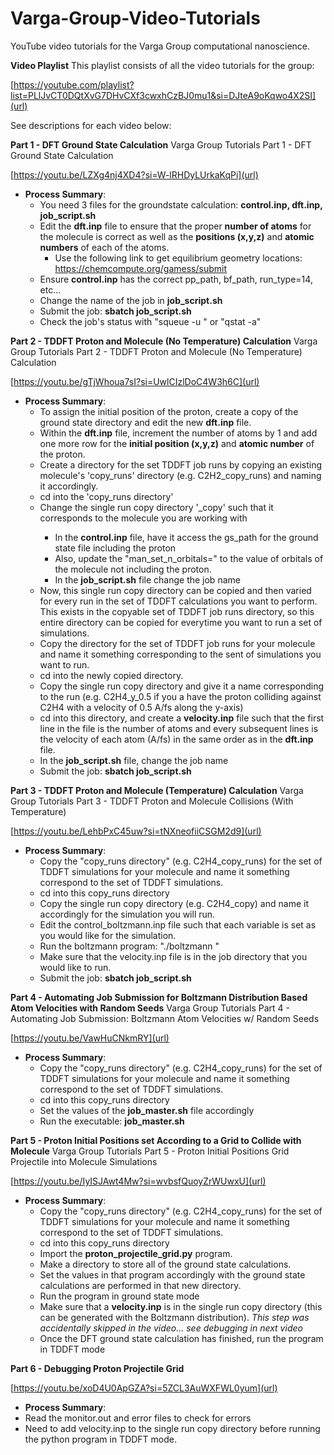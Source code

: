 # Varga-Group-Video-Tutorials
YouTube video tutorials for the Varga Group computational nanoscience.

**Video Playlist** This playlist consists of all the video tutorials for the group:

[https://youtube.com/playlist?list=PLlJvCT0DQtXvG7DHvCXf3cwxhCzBJ0mu1&si=DJteA9oKqwo4X2SI](url)

See descriptions for each video below:


**Part 1 - DFT Ground State Calculation** Varga Group Tutorials Part 1 - DFT Ground State Calculation

[https://youtu.be/LZXg4nj4XD4?si=W-lRHDyLUrkaKqPi](url)

- **Process Summary**: 
  - You need 3 files for the groundstate calculation: **control.inp, dft.inp, job_script.sh**
  - Edit the **dft.inp** file to ensure that the proper **number of atoms** for the molecule is correct as well as the **positions (x,y,z)** and **atomic numbers** of each of the atoms.
    - Use the following link to get equilibrium geometry locations: [https://chemcompute.org/gamess/submit ](url)
  - Ensure **control.inp** has the correct pp_path, bf_path, run_type=14, etc...
  - Change the name of the job in **job_script.sh**
  - Submit the job: **sbatch job_script.sh**
  - Check the job's status with "squeue -u <username>" or "qstat -a"
 

**Part 2 - TDDFT Proton and Molecule (No Temperature) Calculation** Varga Group Tutorials Part 2 - TDDFT Proton and Molecule (No Temperature) Calculation

[https://youtu.be/gTjWhoua7sI?si=UwlCIzlDoC4W3h6C](url)

- **Process Summary**: 
  - To assign the initial position of the proton, create a copy of the ground state directory and edit the new **dft.inp** file.
  - Within the **dft.inp** file, increment the number of atoms by 1 and add one more row for the **initial position (x,y,z)** and **atomic number** of the proton.
  - Create a directory for the set TDDFT job runs by copying an existing molecule's 'copy_runs' directory (e.g. C2H2_copy_runs) and naming it accordingly.
  - cd into the 'copy_runs directory'
  - Change the single run copy directory '<molecule-name>_copy' such that it corresponds to the molecule you are working with
    - In the **control.inp** file, have it access the gs_path for the ground state file including the proton
    - Also, update the "man_set_n_orbitals=" to the value of orbitals of the molecule not including the proton.
    - In the **job_script.sh** file change the job name
  - Now, this single run copy directory can be copied and then varied for every run in the set of TDDFT calculations you want to perform. This exists in the copyable set of TDDFT job runs directory, so this entire directory can be copied for everytime you want to run a set of simulations.
  - Copy the directory for the set of TDDFT job runs for your molecule and name it something corresponding to the sent of simulations you want to run.
  - cd into the newly copied directory. 
  - Copy the single run copy directory and give it a name corresponding to the run (e.g. C2H4_y_0.5 if you a have the proton colliding against C2H4 with a velocity of 0.5 A/fs along the y-axis)
  - cd into this directory, and create a **velocity.inp** file such that the first line in the file is the number of atoms and every subsequent lines is the velocity of each atom (A/fs) in the same order as in the **dft.inp** file.
  - In the **job_script.sh** file, change the job name
  - Submit the job: **sbatch job_script.sh**


**Part 3 - TDDFT Proton and Molecule (Temperature) Calculation** Varga Group Tutorials Part 3 - TDDFT Proton and Molecule Collisions (With Temperature)

[https://youtu.be/LehbPxC45uw?si=tNXneofiiCSGM2d9](url)

- **Process Summary**: 
  - Copy the "copy_runs directory" (e.g. C2H4_copy_runs) for the set of TDDFT simulations for your molecule and name it something correspond to the set of TDDFT simulations.
  - cd into this copy_runs directory
  - Copy the single run copy directory (e.g. C2H4_copy) and name it accordingly for the simulation you will run.
  - Edit the control_boltzmann.inp file such that each variable is set as you would like for the simulation.
  - Run the boltzmann program: "./boltzmann <temperature in K> <seed>"
  - Make sure that the velocity.inp file is in the job directory that you would like to run.
  - Submit the job: **sbatch job_script.sh**


**Part 4 - Automating Job Submission for Boltzmann Distribution Based Atom Velocities with Random Seeds** Varga Group Tutorials Part 4 - Automating Job Submission: Boltzmann Atom Velocities w/ Random Seeds

[https://youtu.be/VawHuCNkmRY](url)

- **Process Summary**: 
  - Copy the "copy_runs directory" (e.g. C2H4_copy_runs) for the set of TDDFT simulations for your molecule and name it something correspond to the set of TDDFT simulations.
  - cd into this copy_runs directory
  - Set the values of the **job_master.sh** file accordingly
  - Run the executable: **job_master.sh**
 

**Part 5 - Proton Initial Positions set According to a Grid to Collide with Molecule** Varga Group Tutorials Part 5 - Proton Initial Positions Grid Projectile into Molecule Simulations

[https://youtu.be/IyISJAwt4Mw?si=wvbsfQuoyZrWUwxU](url)

- **Process Summary**:
  - Copy the "copy_runs directory" (e.g. C2H4_copy_runs) for the set of TDDFT simulations for your molecule and name it something correspond to the set of TDDFT simulations.
  - cd into this copy_runs directory
  - Import the **proton_projectile_grid.py** program.
  - Make a directory to store all of the ground state calculations.
  - Set the values in that program accordingly with the ground state calculations are performed in that new directory.
  - Run the program in ground state mode
  - Make sure that a **velocity.inp** is in the single run copy directory (this can be generated with the Boltzmann distribution). _This step was accidentally skipped in the video... see debugging in next video_
  - Once the DFT ground state calculation has finished, run the program in TDDFT mode

**Part 6 - Debugging Proton Projectile Grid**

[https://youtu.be/xoD4U0ApGZA?si=5ZCL3AuWXFWL0yum](url)

 - **Process Summary**:
  - Read the monitor.out and error files to check for errors
  - Need to add velocity.inp to the single run copy directory before running the python program in TDDFT mode.
